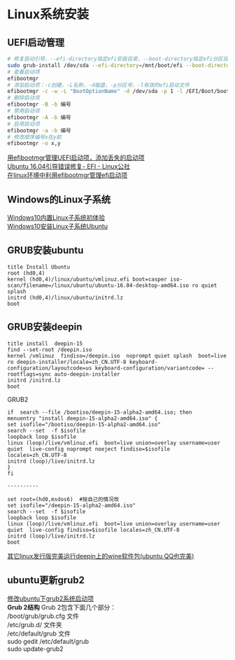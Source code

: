# Linux系统安装

## UEFI启动管理

```bash
# 修复启动引导，--efi-directory指定efi安装目录，--boot-directory指定efi分区目录
sudo grub-install /dev/sda --efi-directory=/mnt/boot/efi --boot-directory=/mnt/boot
# 查看启动项
efibootmgr
# 添加启动项：-c创建，-L名称，-d磁盘，-p分区号，-l有效的efi启动文件
efibootmgr -c -w -L "BootOptionName" -d /dev/sda -p 1 -l /EFI/Boot/bootx64.efi
# 删除启动项
efibootmgr -B -b 编号
# 禁用启动项
efibootmgr -A -b 编号
# 启用启动项
efibootmgr -a -b 编号
# 修改顺序编号x在y前
efibootmgr -o x,y
```

[用efibootmgr管理UEFI启动项，添加丢失的启动项](https://blog.csdn.net/Pipcie/article/details/79971337)  
[Ubuntu 16.04引导错误修复- EFI - Linux公社](http://www.linuxidc.com/Linux/2016-09/135486.htm)  
[在linux环境中利用efibootmgr管理efi启动项](https://kelvin.mbioq.com/using-efibootmgr-to-manage-efi-startup-items-in-an-linux-environment.html)

## Windows的Linux子系统

[Windows10内置Linux子系统初体验](https://www.jianshu.com/p/bc38ed12da1d)  
[Windows10安装Linux子系统Ubuntu](https://blog.csdn.net/zhouzme/article/details/78780479)

## GRUB安装ubuntu

```text
title Install Ubuntu
root (hd0,4)
kernel (hd0,4)/linux/ubuntu/vmlinuz.efi boot=casper iso-scan/filename=/linux/ubuntu/ubuntu-16.04-desktop-amd64.iso ro quiet splash
initrd (hd0,4)/linux/ubuntu/initrd.lz
boot
```

## GRUB安装deepin

```text
title install  deepin-15
find --set-root /deepin.iso
kernel /vmlinuz  findiso=/deepin.iso  noprompt quiet splash  boot=live ro deepin-installer/locale=zh_CN.UTF-8 keyboard-configuration/layoutcode=us keyboard-configuration/variantcode= --  rootflags=sync auto-deepin-installer
initrd /initrd.lz
boot
```

GRUB2

```text
if  search --file /bootiso/deepin-15-alpha2-amd64.iso; then
menuentry "install deepin-15-alpha2-amd64.iso" {
set isofile="/bootiso/deepin-15-alpha2-amd64.iso"
search --set  -f $isofile
loopback loop $isofile
linux (loop)/live/vmlinuz.efi  boot=live union=overlay username=user quiet  live-config noprompt noeject findiso=$isofile locales=zh_CN.UTF-8
initrd (loop)/live/initrd.lz
}
fi

----------

set root=(hd0,msdos6)  #按自己的情况改
set isofile="/deepin-15-alpha2-amd64.iso"
search --set  -f $isofile
loopback loop $isofile
linux (loop)/live/vmlinuz.efi  boot=live union=overlay username=user quiet  live-config findiso=$isofile locales=zh_CN.UTF-8
initrd (loop)/live/initrd.lz
boot
```

[其它linux发行版完美运行deepin上的wine软件包\(ubuntu QQ也完美\)](http://blog.csdn.net/xuelongqy/article/details/51258754)

## ubuntu更新grub2

[修改ubuntu下grub2系统启动项](http://blog.chinaunix.net/uid-26438352-id-3418184.html)  
**Grub 2结构** Grub 2包含下面几个部分：  
/boot/grub/grub.cfg 文件  
/etc/grub.d/ 文件夹  
/etc/default/grub 文件  
sudo gedit /etc/default/grub  
sudo update-grub2

